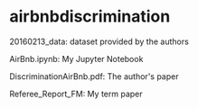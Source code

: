 # airbnbdiscrimination

20160213_data: dataset provided by the authors

AirBnb.ipynb: My Jupyter Notebook

DiscriminationAirBnb.pdf: The author's paper

Referee_Report_FM: My term paper
